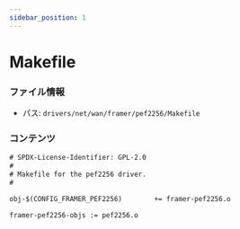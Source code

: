 ```yaml
---
sidebar_position: 1
---
```

# Makefile

### ファイル情報

- パス: `drivers/net/wan/framer/pef2256/Makefile`

### コンテンツ

```txt
# SPDX-License-Identifier: GPL-2.0
#
# Makefile for the pef2256 driver.
#

obj-$(CONFIG_FRAMER_PEF2256)		+= framer-pef2256.o

framer-pef2256-objs	:= pef2256.o

```
